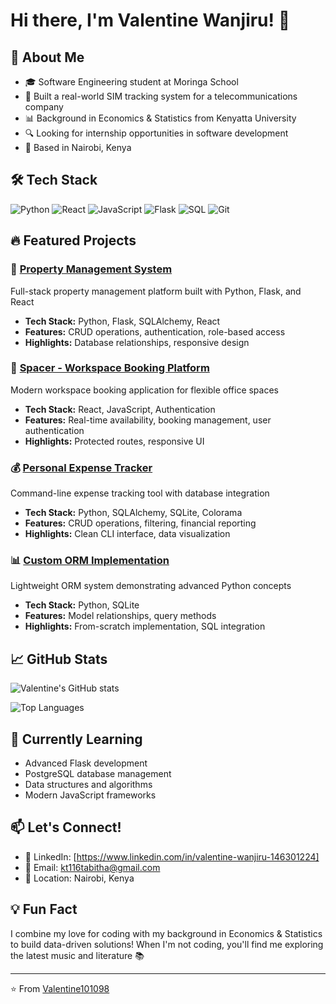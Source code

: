 # Hi there, I'm Valentine Wanjiru! 👋

## 🚀 About Me
- 🎓 Software Engineering student at Moringa School
- 💼 Built a real-world SIM tracking system for a telecommunications company
- 📊 Background in Economics & Statistics from Kenyatta University
- 🔍 Looking for internship opportunities in software development
- 📍 Based in Nairobi, Kenya

## 🛠️ Tech Stack
![Python](https://img.shields.io/badge/-Python-3776AB?style=flat-square&logo=Python&logoColor=white)
![React](https://img.shields.io/badge/-React-61DAFB?style=flat-square&logo=react&logoColor=black)
![JavaScript](https://img.shields.io/badge/-JavaScript-F7DF1E?style=flat-square&logo=javascript&logoColor=black)
![Flask](https://img.shields.io/badge/-Flask-000000?style=flat-square&logo=flask&logoColor=white)
![SQL](https://img.shields.io/badge/-SQL-4479A1?style=flat-square&logo=mysql&logoColor=white)
![Git](https://img.shields.io/badge/-Git-F05032?style=flat-square&logo=git&logoColor=white)

## 🔥 Featured Projects

### 🏢 [Property Management System](https://github.com/Valentine101098/property-management)
Full-stack property management platform built with Python, Flask, and React
- **Tech Stack:** Python, Flask, SQLAlchemy, React
- **Features:** CRUD operations, authentication, role-based access
- **Highlights:** Database relationships, responsive design

### 🚀 [Spacer - Workspace Booking Platform](https://github.com/Valentine101098/spacer-app)
Modern workspace booking application for flexible office spaces
- **Tech Stack:** React, JavaScript, Authentication
- **Features:** Real-time availability, booking management, user authentication
- **Highlights:** Protected routes, responsive UI

### 💰 [Personal Expense Tracker](https://github.com/Valentine101098/expense-tracker)
Command-line expense tracking tool with database integration
- **Tech Stack:** Python, SQLAlchemy, SQLite, Colorama
- **Features:** CRUD operations, filtering, financial reporting
- **Highlights:** Clean CLI interface, data visualization

### 📊 [Custom ORM Implementation](https://github.com/Valentine101098/custom-orm)
Lightweight ORM system demonstrating advanced Python concepts
- **Tech Stack:** Python, SQLite
- **Features:** Model relationships, query methods
- **Highlights:** From-scratch implementation, SQL integration

## 📈 GitHub Stats
![Valentine's GitHub stats](https://github-readme-stats.vercel.app/api?username=Valentine101098&show_icons=true&theme=radical)

![Top Languages](https://github-readme-stats.vercel.app/api/top-langs/?username=Valentine101098&layout=compact&theme=radical)

## 🎯 Currently Learning
- Advanced Flask development
- PostgreSQL database management
- Data structures and algorithms
- Modern JavaScript frameworks

## 📫 Let's Connect!
- 💼 LinkedIn: [https://www.linkedin.com/in/valentine-wanjiru-146301224]
- 📧 Email: kt116tabitha@gmail.com
- 📍 Location: Nairobi, Kenya

## 💡 Fun Fact
I combine my love for coding with my background in Economics & Statistics to build data-driven solutions! When I'm not coding, you'll find me exploring the latest music and literature 📚

---
⭐️ From [Valentine101098](https://github.com/Valentine101098)
